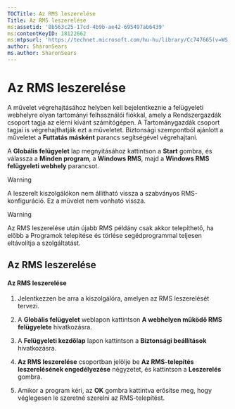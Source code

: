 ```yaml
---
TOCTitle: Az RMS leszerelése
Title: Az RMS leszerelése
ms:assetid: '8b563c25-17cd-4b9b-ae42-695497ab6439'
ms:contentKeyID: 18122662
ms:mtpsurl: 'https://technet.microsoft.com/hu-hu/library/Cc747665(v=WS.10)'
author: SharonSears
ms.author: SharonSears
---
```


Az RMS leszerelése
==================

A művelet végrehajtásához helyben kell bejelentkeznie a felügyeleti webhelyre olyan tartományi felhasználói fiókkal, amely a Rendszergazdák csoport tagja az elérni kívánt számítógépen. A Tartománygazdák csoport tagjai is végrehajthatják ezt a műveletet. Biztonsági szempontból ajánlott a műveletet a **Futtatás másként** parancs segítségével végrehajtani.

A **Globális felügyelet** lap megnyitásához kattintson a **Start** gombra, és válassza a **Minden program**, a **Windows RMS**, majd a **Windows RMS felügyeleti webhely** parancsot.

> [!WARNING]  
> A leszerelt kiszolgálókon nem állítható vissza a szabványos RMS-konfiguráció. Ez a művelet nem vonható vissza. 

> [!WARNING]  
> Az RMS leszerelése után újabb RMS példány csak akkor telepíthető, ha előbb a Programok telepítése és törlése segédprogrammal teljesen eltávolítja a szolgáltatást. 

Az RMS leszerelése
------------------

#### Az RMS leszerelése

1.  Jelentkezzen be arra a kiszolgálóra, amelyen az RMS leszerelését tervezi.

2.  A **Globális felügyelet** weblapon kattintson **A webhelyen működő RMS felügyelete** hivatkozásra.

3.  A **Felügyeleti kezdőlap** lapon kattintson a **Biztonsági beállítások** hivatkozásra.

4.  **Az RMS leszerelése** csoportban jelölje be **Az RMS-telepítés leszerelésének engedélyezése** négyzetet, és kattintson a **Leszerelés** gombra.

5.  Amikor a program kéri, az **OK** gombra kattintva erősítse meg, hogy véglegesen le szeretné szerelni az RMS-telepítést.